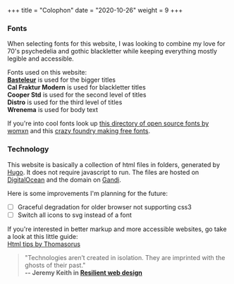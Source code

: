 +++
title = "Colophon"
date = "2020-10-26"
weight = 9
+++

### Fonts

When selecting fonts for this website, I was looking to combine my love for 70's psychedelia and gothic blackletter while keeping everything mostly legible and accessible.

Fonts used on this website:  
[**Basteleur**](http://www.velvetyne.fr/fonts/basteleur/) is used for the bigger titles  
**Cal Fraktur Modern** is used for blackletter titles  
**Cooper Std** is used for the second level of titles  
**Distro** is used for the third level of titles  
**Wrenema** is used for body text

If you're into cool fonts look up [this directory of open source fonts by womxn](https://www.design-research.be/by-womxn/) and this [crazy foundry making free fonts](https://www.velvetyne.fr/).

### Technology

This website is basically a collection of html files in folders, generated by [Hugo](https://gohugo.io/). It does not require javascript to run. The files are hosted on [DigitalOcean](https://www.digitalocean.com/) and the domain on [Gandi](https://www.gandi.net/en).

Here is some improvements I'm planning for the future:

<div class="checklist">

- [ ] Graceful degradation for older browser not supporting css3
- [ ] Switch all icons to svg instead of a font

</div>

If you're interested in better markup and more accessible websites, go take a look at this little guide:   
[Html tips by Thomasorus](https://thomasorus.com/html-tips.html)

> "Technologies aren’t created in isolation. They are imprinted with the ghosts of their past."  
**-- Jeremy Keith in [Resilient web design](https://resilientwebdesign.com/)**
